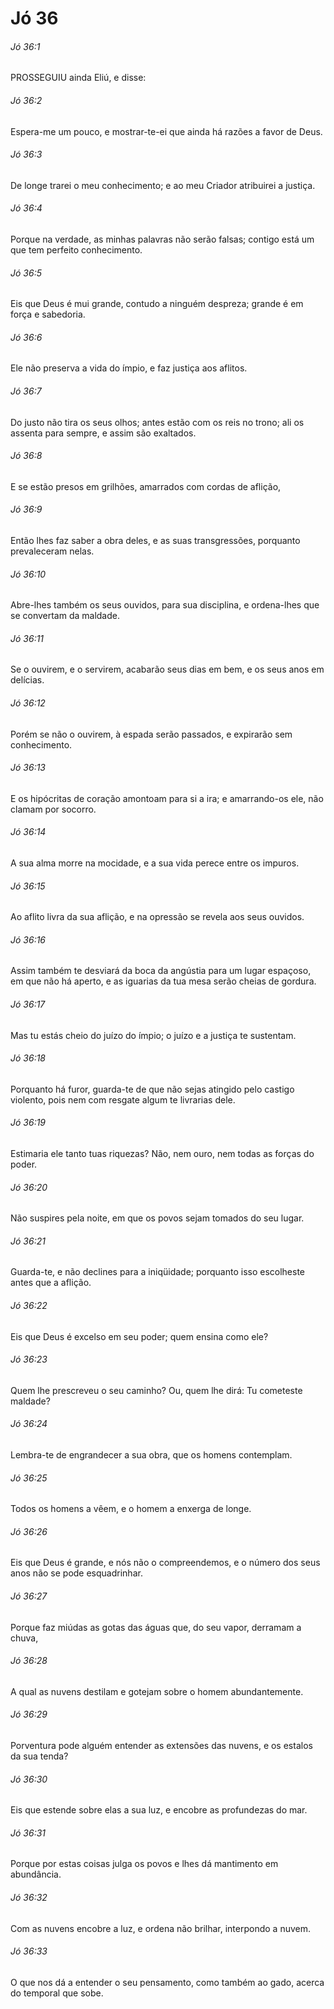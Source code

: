 # Jó 36

###### Jó 36:1

PROSSEGUIU ainda Eliú, e disse:

###### Jó 36:2

Espera-me um pouco, e mostrar-te-ei que ainda há razões a favor de Deus.

###### Jó 36:3

De longe trarei o meu conhecimento; e ao meu Criador atribuirei a justiça.

###### Jó 36:4

Porque na verdade, as minhas palavras não serão falsas; contigo está um que tem perfeito conhecimento.

###### Jó 36:5

Eis que Deus é mui grande, contudo a ninguém despreza; grande é em força e sabedoria.

###### Jó 36:6

Ele não preserva a vida do ímpio, e faz justiça aos aflitos.

###### Jó 36:7

Do justo não tira os seus olhos; antes estão com os reis no trono; ali os assenta para sempre, e assim são exaltados.

###### Jó 36:8

E se estão presos em grilhões, amarrados com cordas de aflição,

###### Jó 36:9

Então lhes faz saber a obra deles, e as suas transgressões, porquanto prevaleceram nelas.

###### Jó 36:10

Abre-lhes também os seus ouvidos, para sua disciplina, e ordena-lhes que se convertam da maldade.

###### Jó 36:11

Se o ouvirem, e o servirem, acabarão seus dias em bem, e os seus anos em delícias.

###### Jó 36:12

Porém se não o ouvirem, à espada serão passados, e expirarão sem conhecimento.

###### Jó 36:13

E os hipócritas de coração amontoam para si a ira; e amarrando-os ele, não clamam por socorro.

###### Jó 36:14

A sua alma morre na mocidade, e a sua vida perece entre os impuros.

###### Jó 36:15

Ao aflito livra da sua aflição, e na opressão se revela aos seus ouvidos.

###### Jó 36:16

Assim também te desviará da boca da angústia para um lugar espaçoso, em que não há aperto, e as iguarias da tua mesa serão cheias de gordura.

###### Jó 36:17

Mas tu estás cheio do juízo do ímpio; o juízo e a justiça te sustentam.

###### Jó 36:18

Porquanto há furor, guarda-te de que não sejas atingido pelo castigo violento, pois nem com resgate algum te livrarias dele.

###### Jó 36:19

Estimaria ele tanto tuas riquezas? Não, nem ouro, nem todas as forças do poder.

###### Jó 36:20

Não suspires pela noite, em que os povos sejam tomados do seu lugar.

###### Jó 36:21

Guarda-te, e não declines para a iniqüidade; porquanto isso escolheste antes que a aflição.

###### Jó 36:22

Eis que Deus é excelso em seu poder; quem ensina como ele?

###### Jó 36:23

Quem lhe prescreveu o seu caminho? Ou, quem lhe dirá: Tu cometeste maldade?

###### Jó 36:24

Lembra-te de engrandecer a sua obra, que os homens contemplam.

###### Jó 36:25

Todos os homens a vêem, e o homem a enxerga de longe.

###### Jó 36:26

Eis que Deus é grande, e nós não o compreendemos, e o número dos seus anos não se pode esquadrinhar.

###### Jó 36:27

Porque faz miúdas as gotas das águas que, do seu vapor, derramam a chuva,

###### Jó 36:28

A qual as nuvens destilam e gotejam sobre o homem abundantemente.

###### Jó 36:29

Porventura pode alguém entender as extensões das nuvens, e os estalos da sua tenda?

###### Jó 36:30

Eis que estende sobre elas a sua luz, e encobre as profundezas do mar.

###### Jó 36:31

Porque por estas coisas julga os povos e lhes dá mantimento em abundância.

###### Jó 36:32

Com as nuvens encobre a luz, e ordena não brilhar, interpondo a nuvem.

###### Jó 36:33

O que nos dá a entender o seu pensamento, como também ao gado, acerca do temporal que sobe.

